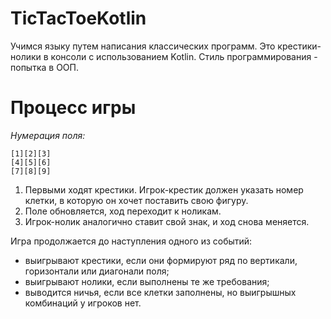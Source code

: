 # TicTacToeKotlin
Учимся языку путем написания классических программ. Это крестики-нолики в консоли с использованием Kotlin. Стиль программирования - попытка в ООП.

# Процесс игры
*Нумерация поля:*
```
[1][2][3]
[4][5][6]
[7][8][9]
```

1. Первыми ходят крестики. Игрок-крестик должен указать номер клетки, в которую он хочет поставить свою фигуру.
2. Поле обновляется, ход переходит к ноликам.
3. Игрок-нолик аналогично ставит свой знак, и ход снова меняется.

Игра продолжается до наступления одного из событий:
* выигрывают крестики, если они формируют ряд по вертикали, горизонтали или диагонали поля;
* выигрывают нолики, если выполнены те же требования;
* выводится ничья, если все клетки заполнены, но выигрышных комбинаций у игроков нет.
